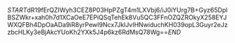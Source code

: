 $START$dR19fErQZIWyh3CEZ8P03HpPZgT4m1LXVbj6/iJ0iYUrg7B+Gyz65DplBSZWkr+xah0h7d1XCaOeE7EPiQSqTehEk8Vu5QC3FFnOZQZROkyX258EYJWXQFBh4DpOaADa9iR8yrPewI9Ncx7JklJvIHNwiduchKH039opL3Guyr2eJzzbcHLKy3eBjAkcYUoKh2YXk5J4p6kz6RdMsQ78Wg==$END$
